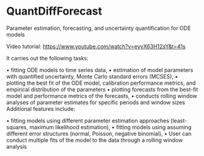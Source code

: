 # QuantDiffForecast
Parameter estimation, forecasting, and uncertainty quantification for ODE models

Video tutorial: https://www.youtube.com/watch?v=eyyX63H12sY&t=41s

It carries out the following tasks: 

•	fitting ODE models to time series data,
•	estimation of model parameters with quantified uncertainty, Monte Carlo standard errors (MCSES),
•	plotting the best fit of the ODE model, calibration performance metrics, and empirical distribution of the parameters
•	plotting forecasts from the best-fit model and performance metrics of the forecasts,
•	conducts rolling window analyses of parameter estimates for specific periods and window sizes
Additional features include:

•	fitting models using different parameter estimation approaches (least-squares, maximum likelihood estimation),
•	fitting models using assuming different error structures (normal, Poisson, negative binomial),
•	User can conduct multiple fits of the model to the data through a rolling window analysis 

